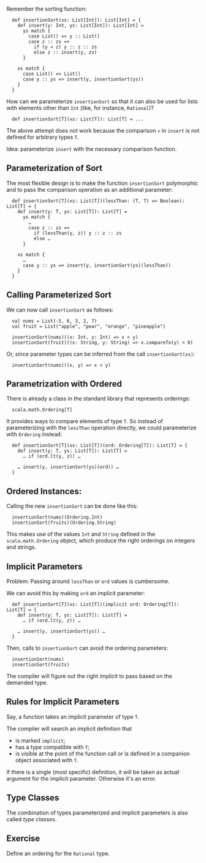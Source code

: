 Remember the sorting function:

      def insertionSort(xs: List[Int]): List[Int] = {
        def insert(y: Int, ys: List[Int]): List[Int] =
          ys match {
            case List() => y :: List()
            case z :: zs =>
              if (y < z) y :: z :: zs
              else z :: insert(y, zs)
          }
    
        xs match {
          case List() => List()
          case y :: ys => insert(y, insertionSort(ys))
        }
      }

How can we parameterize `insertionSort` so that it can also be used for
lists with elements other than `Int` (like, for instance, `Rational`)?

      def insertionSort[T](xs: List[T]): List[T] = ...

The above attempt does not work because the comparison `<` in `insert`
is not defined for arbitrary types `T`.

Idea: parameterize `insert` with the necessary comparison function.

## Parameterization of Sort

The most flexible design is to make the function `insertionSort`
polymorphic and to pass the comparison operation as an additional
parameter:

      def insertionSort[T](xs: List[T])(lessThan: (T, T) => Boolean): List[T] = {
        def insert(y: T, ys: List[T]): List[T] =
          ys match {
            …
            case z :: zs =>
              if (lessThan(y, z)) y :: z :: zs
              else …
          }
    
        xs match {
          …
          case y :: ys => insert(y, insertionSort(ys)(lessThan))
        }
      }

## Calling Parameterized Sort

We can now call `insertionSort` as follows:

      val nums = List(-5, 6, 3, 2, 7)
      val fruit = List("apple", "pear", "orange", "pineapple")
    
      insertionSort(nums)((x: Int, y: Int) => x < y)
      insertionSort(fruit)((x: String, y: String) => x.compareTo(y) < 0)

Or, since parameter types can be inferred from the call `insertionSort(xs)`:

      insertionSort(nums)((x, y) => x < y)

## Parametrization with Ordered

There is already a class in the standard library that represents orderings:

      scala.math.Ordering[T]

It provides ways to compare elements of type `T`. So instead of
parameterizing with the `lessThan` operation directly, we could parameterize
with `Ordering` instead:

      def insertionSort[T](xs: List[T])(ord: Ordering[T]): List[T] = {
        def insert(y: T, ys: List[T]): List[T] =
          … if (ord.lt(y, z)) …
    
        … insert(y, insertionSort(ys)(ord)) …
      }

## Ordered Instances:

Calling the new `insertionSort` can be done like this:

      insertionSort(nums)(Ordering.Int)
      insertionSort(fruits)(Ordering.String)

This makes use of the values `Int` and `String` defined in the
`scala.math.Ordering` object, which produce the right orderings on
integers and strings.

## Implicit Parameters

Problem: Passing around `lessThan` or `ord` values is cumbersome.

We can avoid this by making `ord` an implicit parameter:

      def insertionSort[T](xs: List[T])(implicit ord: Ordering[T]): List[T] = {
        def insert(y: T, ys: List[T]): List[T] =
          … if (ord.lt(y, z)) …
    
        … insert(y, insertionSort(ys)) …
      }

Then, calls to `insertionSort` can avoid the ordering parameters:

      insertionSort(nums)
      insertionSort(fruits)

The compiler will figure out the right implicit to pass based on the
demanded type.

## Rules for Implicit Parameters

Say, a function takes an implicit parameter of type `T`.

The compiler will search an implicit definition that

- is marked `implicit`;
- has a type compatible with `T`;
- is visible at the point of the function call or is defined
  in a companion object associated with `T`.

If there is a single (most specific) definition, it will be taken as
actual argument for the implicit parameter. Otherwise it's an error.

## Type Classes

The combination of types parameterized and implicit parameters is also
called *type classes*.

## Exercise

Define an ordering for the `Rational` type.


